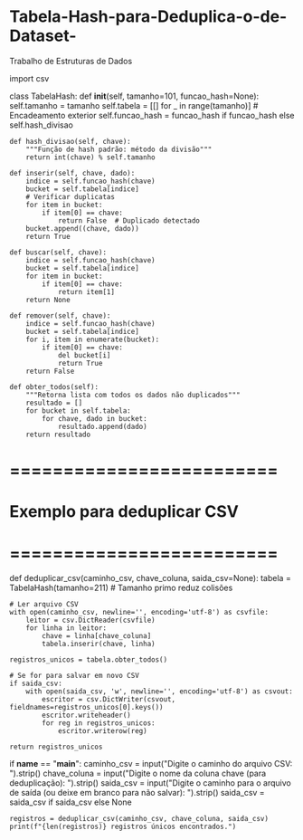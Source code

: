 # Tabela-Hash-para-Deduplica-o-de-Dataset-
Trabalho de Estruturas de Dados



import csv

class TabelaHash:
    def __init__(self, tamanho=101, funcao_hash=None):
        self.tamanho = tamanho
        self.tabela = [[] for _ in range(tamanho)]  # Encadeamento exterior
        self.funcao_hash = funcao_hash if funcao_hash else self.hash_divisao

    def hash_divisao(self, chave):
        """Função de hash padrão: método da divisão"""
        return int(chave) % self.tamanho

    def inserir(self, chave, dado):
        indice = self.funcao_hash(chave)
        bucket = self.tabela[indice]
        # Verificar duplicatas
        for item in bucket:
            if item[0] == chave:
                return False  # Duplicado detectado
        bucket.append((chave, dado))
        return True

    def buscar(self, chave):
        indice = self.funcao_hash(chave)
        bucket = self.tabela[indice]
        for item in bucket:
            if item[0] == chave:
                return item[1]
        return None

    def remover(self, chave):
        indice = self.funcao_hash(chave)
        bucket = self.tabela[indice]
        for i, item in enumerate(bucket):
            if item[0] == chave:
                del bucket[i]
                return True
        return False

    def obter_todos(self):
        """Retorna lista com todos os dados não duplicados"""
        resultado = []
        for bucket in self.tabela:
            for chave, dado in bucket:
                resultado.append(dado)
        return resultado

# =========================
# Exemplo para deduplicar CSV
# =========================

def deduplicar_csv(caminho_csv, chave_coluna, saida_csv=None):
    tabela = TabelaHash(tamanho=211)  # Tamanho primo reduz colisões

    # Ler arquivo CSV
    with open(caminho_csv, newline='', encoding='utf-8') as csvfile:
        leitor = csv.DictReader(csvfile)
        for linha in leitor:
            chave = linha[chave_coluna]
            tabela.inserir(chave, linha)

    registros_unicos = tabela.obter_todos()

    # Se for para salvar em novo CSV
    if saida_csv:
        with open(saida_csv, 'w', newline='', encoding='utf-8') as csvout:
            escritor = csv.DictWriter(csvout, fieldnames=registros_unicos[0].keys())
            escritor.writeheader()
            for reg in registros_unicos:
                escritor.writerow(reg)

    return registros_unicos

if __name__ == "__main__":
    caminho_csv = input("Digite o caminho do arquivo CSV: ").strip()
    chave_coluna = input("Digite o nome da coluna chave (para deduplicação): ").strip()
    saida_csv = input("Digite o caminho para o arquivo de saída (ou deixe em branco para não salvar): ").strip()
    saida_csv = saida_csv if saida_csv else None

    registros = deduplicar_csv(caminho_csv, chave_coluna, saida_csv)
    print(f"{len(registros)} registros únicos encontrados.")
